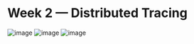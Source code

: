 # Week 2 — Distributed Tracing

![image](https://user-images.githubusercontent.com/124447960/222975788-b3d4b1ee-f825-4bf0-83e2-2a825685ba91.png)
![image](https://user-images.githubusercontent.com/124447960/222975822-9c5108a9-c66e-4874-b0ba-c09959558a5a.png)
![image](https://user-images.githubusercontent.com/124447960/222975869-ef48f721-d119-4cef-8851-5c0ba9266432.png)

